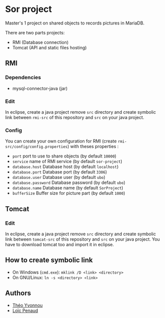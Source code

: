 # Sor project

Master's 1 project on shared objects to records pictures in MariaDB.

There are two parts projects:

* RMI (Database connection)
* Tomcat (API and static files hosting)

## RMI

### Dependencies

* mysql-connector-java (jar)

### Edit

In eclipse, create a java project remove `src` directory and create symbolic link between `rmi-src` of this repository and `src` on your java project.

### Config

You can create your own configuration for RMI (create `rmi-src/config/config.properties`) with theses properties :

* `port` port to use to share objects (by default `10000`)
* `service` name of RMI service (by default `sor-project`)
* `database.host` Database host (by default `localhost`)
* `database.port` Database port (by default `3306`)
* `database.user` Database user (by default `ubo`)
* `database.password` Database password (by default `ubo`)
* `database.name` Database name (by default `SorProject`)
* `bufferSize` Buffer size for picture part (by default `1000`)

## Tomcat

### Edit

In eclipse, create a java project remove `src` directory and create symbolic link between `tomcat-src` of this repository and `src` on your java project.
You have to download tomcat too and import it in eclipse.

## How to create symbolic link

* On Windows (`cmd.exe`): `mklink /D <link> <directory>`
* On GNU/Linux: `ln -s <directory> <link>`

## Authors

* [Théo Yvonnou](https://github.com/tyvonnou)
* [Loïc Penaud](https://github.com/lpenaud)
